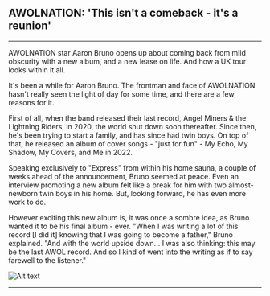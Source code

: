 ## AWOLNATION: 'This isn't a comeback - it's a reunion'
---
AWOLNATION star Aaron Bruno opens up about coming back from mild obscurity with a new album, and a new lease on life. And how a UK tour looks within it all.

It's been a while for Aaron Bruno. The frontman and face of AWOLNATION hasn't really seen the light of day for some time, and there are a few reasons for it.

First of all, when the band released their last record, Angel Miners & the Lightning Riders, in 2020, the world shut down soon thereafter. Since then, he's been trying to start a family, and has since had twin boys. On top of that, he released an album of cover songs - "just for fun" - My Echo, My Shadow, My Covers, and Me in 2022.

Speaking exclusively to "Express" from within his home sauna, a couple of weeks ahead of the announcement, Bruno seemed at peace. Even an interview promoting a new album felt like a break for him with two almost-newborn twin boys in his home. But, looking forward, he has even more work to do.

However exciting this new album is, it was once a sombre idea, as Bruno wanted it to be his final album - ever. "When I was writing a lot of this record [I did it] knowing that I was going to become a father," Bruno explained. "And with the world upside down... I was also thinking: this may be the last AWOL record. And so I kind of went into the writing as if to say farewell to the listener."

![Alt text](https://preludepress.com/wp-content/uploads/2022/05/AWOLNATION-Falling-Forward-Tour.webp)

----
